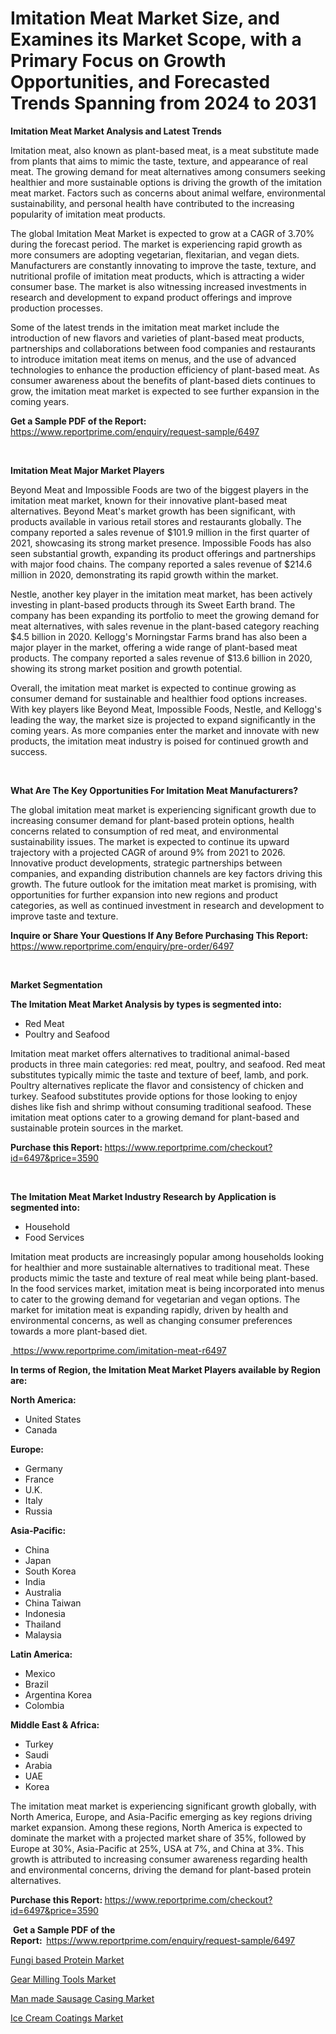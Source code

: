 <p><h1>Imitation Meat Market Size, and Examines its Market Scope, with a Primary Focus on Growth Opportunities, and Forecasted Trends Spanning from 2024 to 2031</h1></p><p><strong>Imitation Meat Market Analysis and Latest Trends</strong></p>
<p><p>Imitation meat, also known as plant-based meat, is a meat substitute made from plants that aims to mimic the taste, texture, and appearance of real meat. The growing demand for meat alternatives among consumers seeking healthier and more sustainable options is driving the growth of the imitation meat market. Factors such as concerns about animal welfare, environmental sustainability, and personal health have contributed to the increasing popularity of imitation meat products.</p><p>The global Imitation Meat Market is expected to grow at a CAGR of 3.70% during the forecast period. The market is experiencing rapid growth as more consumers are adopting vegetarian, flexitarian, and vegan diets. Manufacturers are constantly innovating to improve the taste, texture, and nutritional profile of imitation meat products, which is attracting a wider consumer base. The market is also witnessing increased investments in research and development to expand product offerings and improve production processes.</p><p>Some of the latest trends in the imitation meat market include the introduction of new flavors and varieties of plant-based meat products, partnerships and collaborations between food companies and restaurants to introduce imitation meat items on menus, and the use of advanced technologies to enhance the production efficiency of plant-based meat. As consumer awareness about the benefits of plant-based diets continues to grow, the imitation meat market is expected to see further expansion in the coming years.</p></p>
<p><strong>Get a Sample PDF of the Report:&nbsp;</strong> <a href="https://www.reportprime.com/enquiry/request-sample/6497">https://www.reportprime.com/enquiry/request-sample/6497</a></p>
<p>&nbsp;</p>
<p><strong>Imitation Meat Major Market Players</strong></p>
<p><p>Beyond Meat and Impossible Foods are two of the biggest players in the imitation meat market, known for their innovative plant-based meat alternatives. Beyond Meat's market growth has been significant, with products available in various retail stores and restaurants globally. The company reported a sales revenue of $101.9 million in the first quarter of 2021, showcasing its strong market presence. Impossible Foods has also seen substantial growth, expanding its product offerings and partnerships with major food chains. The company reported a sales revenue of $214.6 million in 2020, demonstrating its rapid growth within the market.</p><p>Nestle, another key player in the imitation meat market, has been actively investing in plant-based products through its Sweet Earth brand. The company has been expanding its portfolio to meet the growing demand for meat alternatives, with sales revenue in the plant-based category reaching $4.5 billion in 2020. Kellogg's Morningstar Farms brand has also been a major player in the market, offering a wide range of plant-based meat products. The company reported a sales revenue of $13.6 billion in 2020, showing its strong market position and growth potential.</p><p>Overall, the imitation meat market is expected to continue growing as consumer demand for sustainable and healthier food options increases. With key players like Beyond Meat, Impossible Foods, Nestle, and Kellogg's leading the way, the market size is projected to expand significantly in the coming years. As more companies enter the market and innovate with new products, the imitation meat industry is poised for continued growth and success.</p></p>
<p>&nbsp;</p>
<p><strong>What Are The Key Opportunities For Imitation Meat Manufacturers?</strong></p>
<p><p>The global imitation meat market is experiencing significant growth due to increasing consumer demand for plant-based protein options, health concerns related to consumption of red meat, and environmental sustainability issues. The market is expected to continue its upward trajectory with a projected CAGR of around 9% from 2021 to 2026. Innovative product developments, strategic partnerships between companies, and expanding distribution channels are key factors driving this growth. The future outlook for the imitation meat market is promising, with opportunities for further expansion into new regions and product categories, as well as continued investment in research and development to improve taste and texture.</p></p>
<p><strong>Inquire or Share Your Questions If Any Before Purchasing This Report:</strong> <a href="https://www.reportprime.com/enquiry/pre-order/6497">https://www.reportprime.com/enquiry/pre-order/6497</a></p>
<p>&nbsp;</p>
<p><strong>Market Segmentation</strong></p>
<p><strong>The Imitation Meat Market Analysis by types is segmented into:</strong></p>
<p><ul><li>Red Meat</li><li>Poultry and Seafood</li></ul></p>
<p><p>Imitation meat market offers alternatives to traditional animal-based products in three main categories: red meat, poultry, and seafood. Red meat substitutes typically mimic the taste and texture of beef, lamb, and pork. Poultry alternatives replicate the flavor and consistency of chicken and turkey. Seafood substitutes provide options for those looking to enjoy dishes like fish and shrimp without consuming traditional seafood. These imitation meat options cater to a growing demand for plant-based and sustainable protein sources in the market.</p></p>
<p><strong>Purchase this Report:&nbsp;</strong><a href="https://www.reportprime.com/checkout?id=6497&price=3590">https://www.reportprime.com/checkout?id=6497&price=3590</a></p>
<p>&nbsp;</p>
<p><strong>The Imitation Meat Market Industry Research by Application is segmented into:</strong></p>
<p><ul><li>Household</li><li>Food Services</li></ul></p>
<p><p>Imitation meat products are increasingly popular among households looking for healthier and more sustainable alternatives to traditional meat. These products mimic the taste and texture of real meat while being plant-based. In the food services market, imitation meat is being incorporated into menus to cater to the growing demand for vegetarian and vegan options. The market for imitation meat is expanding rapidly, driven by health and environmental concerns, as well as changing consumer preferences towards a more plant-based diet.</p></p>
<p><a href="https://www.reportprime.com/imitation-meat-r6497">&nbsp;https://www.reportprime.com/imitation-meat-r6497</a></p>
<p><strong>In terms of Region, the Imitation Meat Market Players available by Region are:</strong></p>
<p>
    <p> <strong> North America: </strong>
        <ul>
            <li>United States</li>
            <li>Canada</li>
        </ul>
        </p> 
    <p> <strong> Europe: </strong>
        <ul>
            <li>Germany</li>
            <li>France</li>
            <li>U.K.</li>
            <li>Italy</li>
            <li>Russia</li>
        </ul>
        </p> 
    <p> <strong> Asia-Pacific: </strong>
        <ul>
            <li>China</li>
            <li>Japan</li>
            <li>South Korea</li>
            <li>India</li>
            <li>Australia</li>
            <li>China Taiwan</li>
            <li>Indonesia</li>
            <li>Thailand</li>
            <li>Malaysia</li>
        </ul>
        </p> 
    <p> <strong> Latin America: </strong>
        <ul>
            <li>Mexico</li>
            <li>Brazil</li>
            <li>Argentina Korea</li>
            <li>Colombia</li>
        </ul>
        </p> 
    <p> <strong> Middle East & Africa: </strong>
        <ul>
            <li>Turkey</li>
            <li>Saudi</li>
            <li>Arabia</li>
            <li>UAE</li>
            <li>Korea</li>
        </ul>
    </p>
    </p>
<p><p>The imitation meat market is experiencing significant growth globally, with North America, Europe, and Asia-Pacific emerging as key regions driving market expansion. Among these regions, North America is expected to dominate the market with a projected market share of 35%, followed by Europe at 30%, Asia-Pacific at 25%, USA at 7%, and China at 3%. This growth is attributed to increasing consumer awareness regarding health and environmental concerns, driving the demand for plant-based protein alternatives.</p></p>
<p><strong>Purchase this Report: </strong><a href="https://www.reportprime.com/checkout?id=6497&price=3590">https://www.reportprime.com/checkout?id=6497&price=3590</a></p>
<p>&nbsp;<strong>Get a Sample PDF of the Report:&nbsp;&nbsp;</strong><a href="https://www.reportprime.com/enquiry/request-sample/6497">https://www.reportprime.com/enquiry/request-sample/6497</a></p>
<p><strong></strong></p>
<p><p><a href="https://github.com/JosephWillisbXXgf/Market-Research-Report-List-1/blob/main/fungi-based-protein-market.md">Fungi based Protein Market</a></p><p><a href="https://www.linkedin.com/pulse/gear-milling-tools-market-trends-detailed-study-its-fvtie?trackingId=PnoD28NbQp6m2LwrE3oplA%3D%3D">Gear Milling Tools Market</a></p><p><a href="https://github.com/jakobeblake56/Market-Research-Report-List-1/blob/main/man-made-sausage-casing-market.md">Man made Sausage Casing Market</a></p><p><a href="https://github.com/nathandecarvalho/Market-Research-Report-List-4/blob/main/ice-cream-coatings-market.md">Ice Cream Coatings Market</a></p></p>